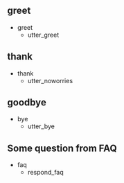 <!--
정책을 정의함. 일부 이야기를 추가함.
해당 정책들은 domain.yml에 의도, 조치 및 응답을 추가해야 함.
-->

## greet
* greet
  - utter_greet

## thank
* thank
  - utter_noworries

## goodbye
* bye
  - utter_bye

## Some question from FAQ
* faq
    - respond_faq